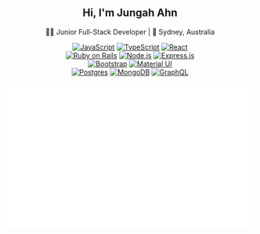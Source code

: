 <h2 align="center"> Hi, I'm Jungah Ahn </h2>
<p align="center"> 👩‍💻 Junior Full-Stack Developer | 
📍 Sydney, Australia
</p>
<div align="center">  
  
[![JavaScript](https://img.shields.io/badge/JavaScript-F7DF1E?style=for-the-badge&logo=javascript&logoColor=black)](#)
[![TypeScript](https://img.shields.io/badge/TypeScript-007ACC?style=for-the-badge&logo=typescript&logoColor=white)](#)
[![React](https://img.shields.io/badge/React-20232A?style=for-the-badge&logo=react&logoColor=61DAFB)](#)<br>
[![Ruby on Rails](https://img.shields.io/badge/Ruby_on_Rails-CC0000?style=for-the-badge&logo=ruby-on-rails&logoColor=white)](#)
[![Node.js](https://img.shields.io/badge/Node.js-43853D?style=for-the-badge&logo=node.js&logoColor=white)](#)
[![Express.js](https://img.shields.io/badge/Express.js-404D59?style=for-the-badge)](#)<br>
[![Bootstrap](https://img.shields.io/badge/Bootstrap-563D7C?style=for-the-badge&logo=bootstrap&logoColor=white)](#)
[![Material UI](https://img.shields.io/badge/Material--UI-0081CB?style=for-the-badge&logo=material-ui&logoColor=white)](#)<br>
[![Postgres](https://img.shields.io/badge/PostgreSQL-316192?style=for-the-badge&logo=postgresql&logoColor=white)](#)
[![MongoDB](https://img.shields.io/badge/MongoDB-4EA94B?style=for-the-badge&logo=mongodb&logoColor=white)](#)
[![GraphQL](https://img.shields.io/badge/GraphQL-DB2794?style=for-the-badge&logo=graphql&logoColor=white)](#)
  
</div>
<div align="center">
  
[![](https://raw.githubusercontent.com/aanmeba/github-stats/master/generated/languages.svg#gh-light-mode-only)](#)
  
</div>
